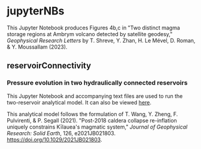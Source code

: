 # jupyterNBs

This Jupyter Notebook produces Figures 4b,c in "Two distinct magma storage regions at Ambrym volcano detected by satellite geodesy," <em>Geophysical Research Letters</em> by T. Shreve, Y. Zhan, H. Le Mével, D. Roman, & Y. Moussallam (2023).

## reservoirConnectivity
### Pressure evolution in two hydraulically connected reservoirs

This Jupyter Notebook and accompanying text files are used to run the two-reservoir analytical model. It can also be viewed [here](https://nbviewer.org/github/tshreve/jupyterNBs/blob/main/reservoirConnectivity/analytical_twoReservoirs_ambrym.ipynb). 

This analytical model follows the formulation of T. Wang, Y. Zheng, F. Pulvirenti, & P. Segall (2021). "Post-2018 caldera collapse re-inflation uniquely constrains Kīlauea's magmatic system," *Journal of Geophysical Research: Solid Earth*, 126, e2021JB021803. https://doi.org/10.1029/2021JB021803.
